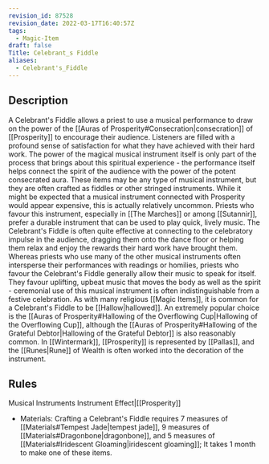 ```yaml
---
revision_id: 87528
revision_date: 2022-03-17T16:40:57Z
tags:
  - Magic-Item
draft: false
Title: Celebrant_s Fiddle
aliases:
  - Celebrant's_Fiddle
---
```

## Description
A Celebrant's Fiddle allows a priest to use a musical performance to draw on the power of the [[Auras of Prosperity#Consecration|consecration]] of [[Prosperity]] to encourage their audience. Listeners are filled with a profound sense of satisfaction for what they have achieved with their hard work. The power of the magical musical instrument itself is only part of the process that brings about this spiritual experience - the performance itself helps connect the spirit of the audience with the power of the potent consecrated aura. 
These items may be any type of musical instrument, but they are often crafted as fiddles or other stringed instruments. While it might be expected that a musical instrument connected with Prosperity would appear expensive, this is actually relatively uncommon. Priests who favour this instrument, especially in [[The Marches]] or among [[Sutannir]], prefer a durable instrument that can be used to play quick, lively music. The Celebrant's Fiddle is often quite effective at connecting to the celebratory impulse in the audience, dragging them onto the dance floor or helping them relax and enjoy the rewards their hard work have brought them.
Whereas priests who use many of the other musical instruments often intersperse their performances with readings or homilies, priests who favour the Celebrant's Fiddle generally allow their music to speak for itself. They favour uplifting, upbeat music that moves the body as well as the spirit - ceremonial use of this musical instrument is often indistinguishable from a festive celebration.
As with many religious [[Magic Items]], it is common for a Celebrant's Fiddle to be [[Hallow|hallowed]]. An extremely popular choice is the [[Auras of Prosperity#Hallowing of the Overflowing Cup|Hallowing of the Overflowing Cup]], although the [[Auras of Prosperity#Hallowing of the Grateful Debtor|Hallowing of the Grateful Debtor]] is also reasonably common.
In [[Wintermark]], [[Prosperity]] is represented by [[Pallas]], and the [[Runes|Rune]] of Wealth is often worked into the decoration of the instrument.
## Rules
Musical Instruments
Instrument Effect|[[Prosperity]]
* Materials: Crafting a Celebrant's Fiddle requires 7 measures of [[Materials#Tempest Jade|tempest jade]], 9 measures of [[Materials#Dragonbone|dragonbone]], and 5 measures of [[Materials#Iridescent Gloaming|iridescent gloaming]]; It takes 1 month to make one of these items.